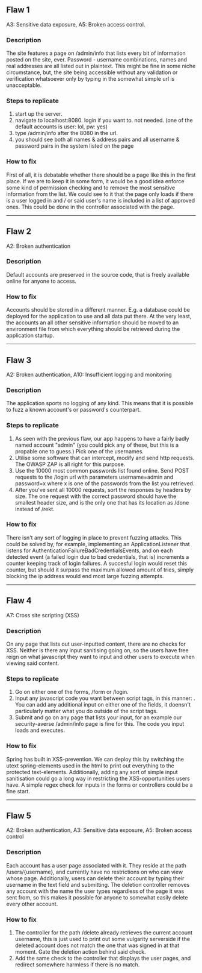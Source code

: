 
## Flaw 1


A3: Sensitive data exposure, A5: Broken access control.

### Description

The site features a page on /admin/info that lists every bit of information posted on the site, ever. Password - username combinations, names and real addresses are all listed out in plaintext. This might be fine in some niche circumstance, but, the site being accessible without any validation or verification whatsoever only by typing in the somewhat simple url is unacceptable. 

### Steps to replicate

1. start up the server.
2. navigate to localhost:8080. login if you want to. not needed. (one of the default accounts is user: lol, pw: yes)
3. type /admin/info after the 8080 in the url.
4. you should see both all names & address pairs and all username & password pairs in the system listed on the page

### How to fix

First of all, it is debatable whether there should be a page like this in the first place. If we are to keep it in some form, it would be a good idea enforce some kind of permission checking and to remove the most sensitive information from the list. We could see to it that the page only loads if there is a user logged in and / or said user's name is included in a list of approved ones. This could be done in the controller associated with the page. 
___



## Flaw 2


A2: Broken authentication

### Description

Default accounts are preserved in the source code, that is freely available online for anyone to access.

### How to fix

Accounts should be stored in a different manner. E.g. a database could be deployed for the application to use and all data put there. At the very least, the accounts an all other sensitive information should be moved to an environment file from which everything should be retrieved during the application startup.
___



## Flaw 3


A2: Broken authentication, A10: Insufficient logging and monitoring

### Description

The application sports no logging of any kind. This means that it is possible to fuzz a known account's or password's counterpart.


### Steps to replicate

1. As seen with the previous flaw, our app happens to have a fairly badly named account "admin" (you could pick any of these, but this is a propable one to guess.) Pick one of the usernames.
2. Utilise some software that can intercept, modify and send http requests. The OWASP ZAP is all right for this purpose.
3. Use the 10000 most common passwords list found online. Send POST requests to the /login url with parameters username=admin and password=x where x is one of the passwords from the list you retrieved.
4. After you've sent all 10000 requests, sort the responses by headers by size. The one request with the correct password should have the smallest header size, and is the only one that has its location as /done instead of /rekt. 


### How to fix

There isn't any sort of logging in place to prevent fuzzing attacks. This could be solved by, for example, implementing an ApplicationListener that listens for AuthenticationFailureBadCredentialsEvents, and on each detected event (a failed login due to bad credentials, that is) increments a counter keeping track of login failures. A succesful login would reset this counter, but should it surpass the maximum allowed amount of tries, simply blocking the ip address would end most large fuzzing attempts.
___


## Flaw 4


A7: Cross site scripting (XSS)

### Description

On any page that lists out user-inputted content, there are no checks for XSS. Neither is there any input sanitising going on, so the users have free reign on what javascript they want to input and other users to execute when viewing said content.

### Steps to replicate

1. Go on either one of the forms, /form or /login.
2. Input any javascript code you want between script tags, in this manner: <script> document.alert("hacked xd"); </script>. You can add any additional input on either one of the fields, it doensn't particularly matter what you do outside of the script tags.
3. Submit and go on any page that lists your input, for an example our security-averse /admin/info page is fine for this. The code you input loads and executes. 

### How to fix

Spring has built in XSS-prevention. We can deploy this by switching the utext spring-elements used in the html to print out everything to the protected text-elements. Additionally, adding any sort of simple input sanitisation could go a long way in restricting the XSS-opportunities users have. A simple regex check for inputs in the forms or controllers could be a fine start.
___


## Flaw 5


A2: Broken authentication, A3: Sensitive data exposure, A5: Broken access control

### Description


Each account has a user page associated with it. They reside at the path /users/{username}, and currently have no restrictions on who can view whose page. Additionally, users can delete their account by typing their username in the text field and submitting. The deletion controller removes any account with the name the user types regardless of the page it was sent from, so this makes it possible for anyone to somewhat easily delete every other account.

### How to fix

1. The controller for the path /delete already retrieves the current account username, this is just used to print out some vulgarity serverside if the deleted account does not match the one that was signed in at that moment. Gate the deletion action behind said check.
2. Add the same check to the controller that displays the user pages, and redirect somewhere harmless if there is no match.

